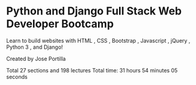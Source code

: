 # Python and Django Full Stack Web Developer Bootcamp

Learn to build websites with HTML , CSS , Bootstrap , Javascript , jQuery , Python 3 , and Django!

Created by Jose Portilla

Total 27 sections and 198 lectures 
Total time: 31 hours 54 minutes 05 seconds

